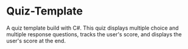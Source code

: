 # Quiz-Template
A quiz template build with C#. This quiz displays multiple choice and multiple response questions, tracks the user's score, and displays the user's score at the end.
